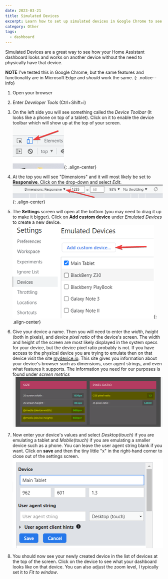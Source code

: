 ```yaml
---
date: 2023-03-21
title: Simulated Devices
excerpt: Learn how to set up simulated devices in Google Chrome to see how your Home Assistant dashboard looks on different devices
category: Other
tags:
  - dashboard
---
```

Simulated Devices are a great way to see how your Home Assistant dashboard looks and works on another device without the need to physically have that device.

**NOTE** I've tested this in Google Chrome, but the same features and functionality are in Microsoft Edge and *should* work the same.
{: .notice--info}

1. Open your browser

2. Enter *Developer Tools* (Ctrl+Shift+i)

3. On the left side you will see something called the *Device Toolbar* (It looks like a phone on top of a tablet). Click on it to enable the device toolbar which will show up at the top of your screen.
![device toolbar](/assets/images/simulated_devices_tutorial/01.png){: .align-center}

4. At the top you will see "Dimensions" and it will most likely be set to **Responsive**. Click on the drop-down and select *Edit*.
![device-toolbar](/assets/images/simulated_devices_tutorial/02.png){: .align-center}

5. The **Settings** screen will open at the bottom (you may need to drag it up to make it bigger). Click on **Add custom device** under *Emulated Devices* to create a new device.
![emulated devices](/assets/images/simulated_devices_tutorial/03.png){: .align-center}

6. Give your device a name. Then you will need to enter the *width*, *height* (both in pixels), and *device pixel ratio* of the device's screen. The width and height of the screen are most likely displayed in the system specs for your device, but the device pixel ratio probably is not. If you have access to the physical device you are trying to emulate then on that device visit the site [mydevice.io](https://mydevice.io). This site gives you information about your device's browser such as dimensions, user agent strings, and even what features it supports. The information you need for our purposes is found under *screen metrics*
![screen-metrics](/assets/images/simulated_devices_tutorial/06.png)

7. Now enter your device's values and select *Desktop(touch)* if you are emulating a tablet and *Mobile(touch)* if you are emulating a smaller device such as a phone. You can leave the user agent string blank if you want. Click on **save** and then the tiny little "x" in the right-hand corner to close out of the settings screen.
![device info](/assets/images/simulated_devices_tutorial/04.png)

8. You should now see your newly created device in the list of devices at the top of the screen. Click on the device to see what your dashboard looks like on that device. You can also adjust the zoom level, I typically set it to *Fit to window*.